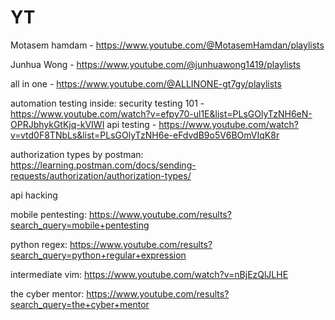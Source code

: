 

# YT

Motasem hamdam - https://www.youtube.com/@MotasemHamdan/playlists

Junhua Wong - https://www.youtube.com/@junhuawong1419/playlists

all in one - https://www.youtube.com/@ALLINONE-gt7gy/playlists

automation testing inside:
	security testing 101 - https://www.youtube.com/watch?v=efpy70-ul1E&list=PLsGOlyTzNH6eN-OPRJbhykGtKjq-kVIWI
	api testing - https://www.youtube.com/watch?v=vtd0F8TNbLs&list=PLsGOlyTzNH6e-eFdvdB9o5V6BOmVIqK8r


authorization types by postman:
	https://learning.postman.com/docs/sending-requests/authorization/authorization-types/

api hacking

mobile pentesting:
	https://www.youtube.com/results?search_query=mobile+pentesting

python regex:
	https://www.youtube.com/results?search_query=python+regular+expression

intermediate vim:
	https://www.youtube.com/watch?v=nBjEzQlJLHE

the cyber mentor:
	https://www.youtube.com/results?search_query=the+cyber+mentor





















